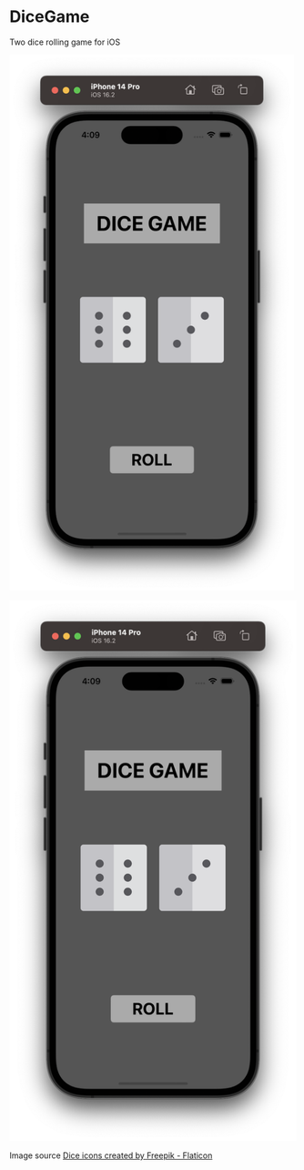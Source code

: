 # DiceGame

Two dice rolling game for iOS

<img src="Dice_sample.png" style="width:500px;">

![Dice_sample.png](Dice_sample.png)

Image source
<a href="https://www.flaticon.com/free-icons/dice" title="dice icons">Dice icons created by Freepik - Flaticon</a>
